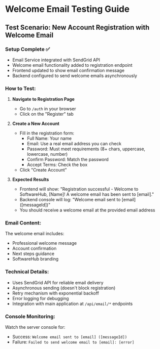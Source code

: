 # Welcome Email Testing Guide

## Test Scenario: New Account Registration with Welcome Email

### Setup Complete ✅
- Email Service integrated with SendGrid API
- Welcome email functionality added to registration endpoint
- Frontend updated to show email confirmation message
- Backend configured to send welcome emails asynchronously

### How to Test:

1. **Navigate to Registration Page**
   - Go to `/auth` in your browser
   - Click on the "Register" tab

2. **Create a New Account**
   - Fill in the registration form:
     - Full Name: Your name
     - Email: Use a real email address you can check
     - Password: Must meet requirements (8+ chars, uppercase, lowercase, number)
     - Confirm Password: Match the password
     - Accept Terms: Check the box
   - Click "Create Account"

3. **Expected Results**
   - Frontend will show: "Registration successful - Welcome to SoftwareHub, [Name]! A welcome email has been sent to [email]."
   - Backend console will log: "Welcome email sent to [email] ([messageId])"
   - You should receive a welcome email at the provided email address

### Email Content:
The welcome email includes:
- Professional welcome message
- Account confirmation
- Next steps guidance
- SoftwareHub branding

### Technical Details:
- Uses SendGrid API for reliable email delivery
- Asynchronous sending (doesn't block registration)
- Retry mechanism with exponential backoff
- Error logging for debugging
- Integration with main application at `/api/email/*` endpoints

### Console Monitoring:
Watch the server console for:
- Success: `Welcome email sent to [email] ([messageId])`
- Failure: `Failed to send welcome email to [email]: [error]`